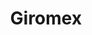 ---
title: Giromex
slug: giromex
updated-on: '2024-05-30T13:44:31.749Z'
created-on: '2024-05-30T13:41:46.671Z'
published-on: '2024-05-30T13:54:32.469Z'
f_city-state-2:
- cms/city/fullerton-ca.md
- cms/city/corona-ca.md
- cms/city/norwalk-ca.md
- cms/city/anaheim-ca.md
- cms/city/salinas-ca.md
- cms/city/ontario-ca.md
- cms/city/escondido-ca.md
- cms/city/huntington-park-ca.md
- cms/city/van-nuys-ca.md
f_locations:
- cms/payday-loan/giromex-18960.md
- cms/payday-loan/giromex-18961.md
- cms/payday-loan/giromex-18962.md
- cms/payday-loan/giromex-18963.md
- cms/payday-loan/giromex-18964.md
- cms/payday-loan/giromex-18965.md
- cms/payday-loan/giromex-18966.md
- cms/payday-loan/giromex-18967.md
- cms/payday-loan/giromex-18968.md
- cms/payday-loan/giromex-18969.md
- cms/payday-loan/giromex-18970.md
- cms/payday-loan/giromex-18971.md
- cms/payday-loan/giromex-18972.md
- cms/payday-loan/giromex-18973.md
f_states:
- cms/state/california.md
layout: '[company].html'
tags: company
---